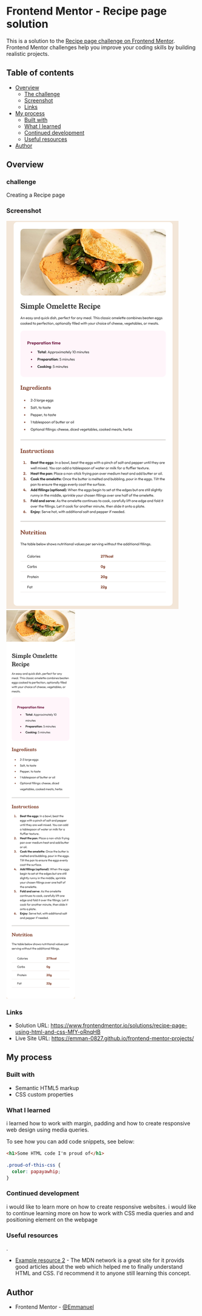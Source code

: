 # Frontend Mentor - Recipe page solution

This is a solution to the [Recipe page challenge on Frontend Mentor](https://www.frontendmentor.io/challenges/recipe-page-KiTsR8QQKm). Frontend Mentor challenges help you improve your coding skills by building realistic projects.

## Table of contents

- [Overview](#overview)
  - [The challenge](#the-challenge)
  - [Screenshot](#screenshot)
  - [Links](#links)
- [My process](#my-process)
  - [Built with](#built-with)
  - [What I learned](#what-i-learned)
  - [Continued development](#continued-development)
  - [Useful resources](#useful-resources)
- [Author](#author)

## Overview

### challenge

Creating a Recipe page

### Screenshot

![](./screenshots/1440px-Frontend%20Mentor%20Recipe%20page.png)
![](./screenshots/375px-Frontend%20Mentor%20Recipe%20page.png)

### Links

- Solution URL: https://www.frontendmentor.io/solutions/recipe-page-using-html-and-css-MfY-oRnqHB
- Live Site URL: https://emman-0827.github.io/frontend-mentor-projects/

## My process

### Built with

- Semantic HTML5 markup
- CSS custom properties

### What I learned

i learned how to work with margin, padding and how to create responsive web design using media queries.

To see how you can add code snippets, see below:

```html
<h1>Some HTML code I'm proud of</h1>
```

```css
.proud-of-this-css {
  color: papayawhip;
}
```

### Continued development

i would like to learn more on how to create responsive websites.
i would like to continue learning more on how to work with CSS media queries and and positioning element on the webpage

### Useful resources

.

- [Example resource 2](https://developer.mozilla.org/en-US/) - The MDN network is a great site for it provids good articles about the web which helped me to finally understand HTML and CSS. I'd recommend it to anyone still learning this concept.

## Author

- Frontend Mentor - [@Emmanuel](https://www.frontendmentor.io/profile/Emmanuel)
